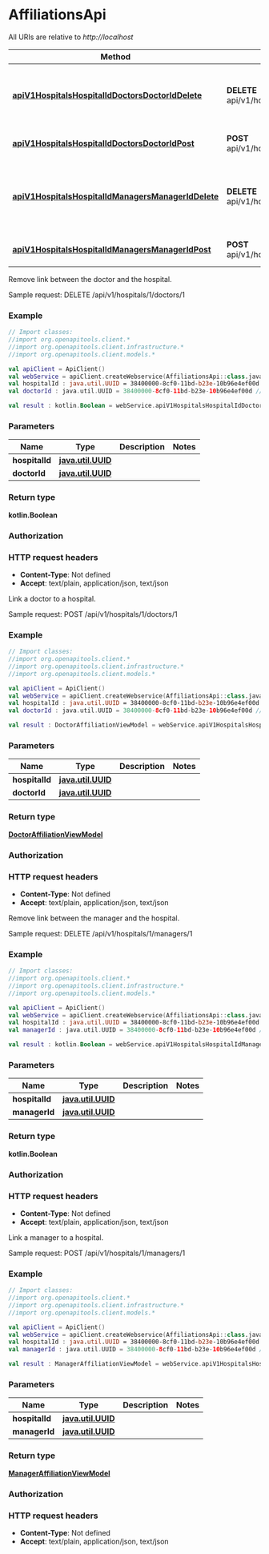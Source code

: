 # AffiliationsApi

All URIs are relative to *http://localhost*

Method | HTTP request | Description
------------- | ------------- | -------------
[**apiV1HospitalsHospitalIdDoctorsDoctorIdDelete**](AffiliationsApi.md#apiV1HospitalsHospitalIdDoctorsDoctorIdDelete) | **DELETE** api/v1/hospitals/{hospitalId}/doctors/{doctorId} | Remove link between the doctor and the hospital.
[**apiV1HospitalsHospitalIdDoctorsDoctorIdPost**](AffiliationsApi.md#apiV1HospitalsHospitalIdDoctorsDoctorIdPost) | **POST** api/v1/hospitals/{hospitalId}/doctors/{doctorId} | Link a doctor to a hospital.
[**apiV1HospitalsHospitalIdManagersManagerIdDelete**](AffiliationsApi.md#apiV1HospitalsHospitalIdManagersManagerIdDelete) | **DELETE** api/v1/hospitals/{hospitalId}/managers/{managerId} | Remove link between the manager and the hospital.
[**apiV1HospitalsHospitalIdManagersManagerIdPost**](AffiliationsApi.md#apiV1HospitalsHospitalIdManagersManagerIdPost) | **POST** api/v1/hospitals/{hospitalId}/managers/{managerId} | Link a manager to a hospital.



Remove link between the doctor and the hospital.

Sample request:        DELETE /api/v1/hospitals/1/doctors/1

### Example
```kotlin
// Import classes:
//import org.openapitools.client.*
//import org.openapitools.client.infrastructure.*
//import org.openapitools.client.models.*

val apiClient = ApiClient()
val webService = apiClient.createWebservice(AffiliationsApi::class.java)
val hospitalId : java.util.UUID = 38400000-8cf0-11bd-b23e-10b96e4ef00d // java.util.UUID | 
val doctorId : java.util.UUID = 38400000-8cf0-11bd-b23e-10b96e4ef00d // java.util.UUID | 

val result : kotlin.Boolean = webService.apiV1HospitalsHospitalIdDoctorsDoctorIdDelete(hospitalId, doctorId)
```

### Parameters

Name | Type | Description  | Notes
------------- | ------------- | ------------- | -------------
 **hospitalId** | [**java.util.UUID**](.md)|  |
 **doctorId** | [**java.util.UUID**](.md)|  |

### Return type

**kotlin.Boolean**

### Authorization



### HTTP request headers

 - **Content-Type**: Not defined
 - **Accept**: text/plain, application/json, text/json


Link a doctor to a hospital.

Sample request:        POST /api/v1/hospitals/1/doctors/1

### Example
```kotlin
// Import classes:
//import org.openapitools.client.*
//import org.openapitools.client.infrastructure.*
//import org.openapitools.client.models.*

val apiClient = ApiClient()
val webService = apiClient.createWebservice(AffiliationsApi::class.java)
val hospitalId : java.util.UUID = 38400000-8cf0-11bd-b23e-10b96e4ef00d // java.util.UUID | 
val doctorId : java.util.UUID = 38400000-8cf0-11bd-b23e-10b96e4ef00d // java.util.UUID | 

val result : DoctorAffiliationViewModel = webService.apiV1HospitalsHospitalIdDoctorsDoctorIdPost(hospitalId, doctorId)
```

### Parameters

Name | Type | Description  | Notes
------------- | ------------- | ------------- | -------------
 **hospitalId** | [**java.util.UUID**](.md)|  |
 **doctorId** | [**java.util.UUID**](.md)|  |

### Return type

[**DoctorAffiliationViewModel**](DoctorAffiliationViewModel.md)

### Authorization



### HTTP request headers

 - **Content-Type**: Not defined
 - **Accept**: text/plain, application/json, text/json


Remove link between the manager and the hospital.

Sample request:        DELETE /api/v1/hospitals/1/managers/1

### Example
```kotlin
// Import classes:
//import org.openapitools.client.*
//import org.openapitools.client.infrastructure.*
//import org.openapitools.client.models.*

val apiClient = ApiClient()
val webService = apiClient.createWebservice(AffiliationsApi::class.java)
val hospitalId : java.util.UUID = 38400000-8cf0-11bd-b23e-10b96e4ef00d // java.util.UUID | 
val managerId : java.util.UUID = 38400000-8cf0-11bd-b23e-10b96e4ef00d // java.util.UUID | 

val result : kotlin.Boolean = webService.apiV1HospitalsHospitalIdManagersManagerIdDelete(hospitalId, managerId)
```

### Parameters

Name | Type | Description  | Notes
------------- | ------------- | ------------- | -------------
 **hospitalId** | [**java.util.UUID**](.md)|  |
 **managerId** | [**java.util.UUID**](.md)|  |

### Return type

**kotlin.Boolean**

### Authorization



### HTTP request headers

 - **Content-Type**: Not defined
 - **Accept**: text/plain, application/json, text/json


Link a manager to a hospital.

Sample request:        POST /api/v1/hospitals/1/managers/1

### Example
```kotlin
// Import classes:
//import org.openapitools.client.*
//import org.openapitools.client.infrastructure.*
//import org.openapitools.client.models.*

val apiClient = ApiClient()
val webService = apiClient.createWebservice(AffiliationsApi::class.java)
val hospitalId : java.util.UUID = 38400000-8cf0-11bd-b23e-10b96e4ef00d // java.util.UUID | 
val managerId : java.util.UUID = 38400000-8cf0-11bd-b23e-10b96e4ef00d // java.util.UUID | 

val result : ManagerAffiliationViewModel = webService.apiV1HospitalsHospitalIdManagersManagerIdPost(hospitalId, managerId)
```

### Parameters

Name | Type | Description  | Notes
------------- | ------------- | ------------- | -------------
 **hospitalId** | [**java.util.UUID**](.md)|  |
 **managerId** | [**java.util.UUID**](.md)|  |

### Return type

[**ManagerAffiliationViewModel**](ManagerAffiliationViewModel.md)

### Authorization



### HTTP request headers

 - **Content-Type**: Not defined
 - **Accept**: text/plain, application/json, text/json

